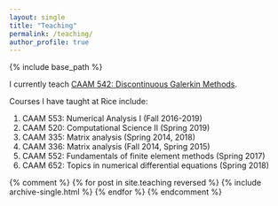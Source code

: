 ```yaml
---
layout: single
title: "Teaching"
permalink: /teaching/
author_profile: true
---
```


{% include base_path %}

I currently teach [CAAM 542: Discontinuous Galerkin Methods](https://www.caam.rice.edu/~caam542/index.html).

Courses I have taught at Rice include:

1. CAAM 553: Numerical Analysis I (Fall 2016-2019)
1. CAAM 520: Computational Science II (Spring 2019)
1. CAAM 335: Matrix analysis (Spring 2014, 2018) 
1. CAAM 336: Matrix analysis (Fall 2014, Spring 2015) 
1. CAAM 552: Fundamentals of finite element methods (Spring 2017) 
1. CAAM 652: Topics in numerical differential equations (Spring 2018) 

{% comment %} 
{% for post in site.teaching reversed %}
  {% include archive-single.html %}
{% endfor %}
{% endcomment %}
